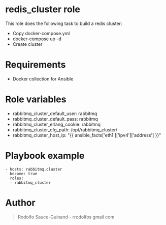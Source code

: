 # redis_cluster role
This role does the following task to build a redis cluster:
  - Copy docker-compose.yml
  - docker-compose up -d
  - Create cluster

# Requirements
  - Docker collection for Ansible

# Role variables
  - rabbitmq_cluster_default_user: rabbitmq
  - rabbitmq_cluster_default_pass: rabbitmq
  - rabbitmq_cluster_erlang_cookie: rabbitmq
  - rabbitmq_cluster_cfg_path: /opt/rabbitmq_cluster/
  - rabbitmq_cluster_host_ip: "{{ ansible_facts['eth1']['ipv4']['address'] }}"

# Playbook example
```
- hosts: rabbitmq.cluster
  become: true
  roles:
  - rabbitmq_cluster
```
# Author

> Rodolfo Sauce-Guinand - rrodolfos gmail com
